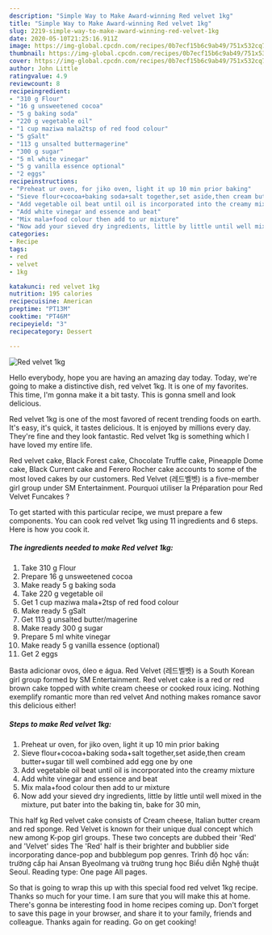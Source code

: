 ```yaml
---
description: "Simple Way to Make Award-winning Red velvet 1kg"
title: "Simple Way to Make Award-winning Red velvet 1kg"
slug: 2219-simple-way-to-make-award-winning-red-velvet-1kg
date: 2020-05-10T21:25:16.911Z
image: https://img-global.cpcdn.com/recipes/0b7ecf15b6c9ab49/751x532cq70/red-velvet-1kg-recipe-main-photo.jpg
thumbnail: https://img-global.cpcdn.com/recipes/0b7ecf15b6c9ab49/751x532cq70/red-velvet-1kg-recipe-main-photo.jpg
cover: https://img-global.cpcdn.com/recipes/0b7ecf15b6c9ab49/751x532cq70/red-velvet-1kg-recipe-main-photo.jpg
author: John Little
ratingvalue: 4.9
reviewcount: 8
recipeingredient:
- "310 g Flour"
- "16 g unsweetened cocoa"
- "5 g baking soda"
- "220 g vegetable oil"
- "1 cup maziwa mala2tsp of red food colour"
- "5 gSalt"
- "113 g unsalted buttermagerine"
- "300 g sugar"
- "5 ml white vinegar"
- "5 g vanilla essence optional"
- "2 eggs"
recipeinstructions:
- "Preheat ur oven, for jiko oven, light it up 10 min prior baking"
- "Sieve flour+cocoa+baking soda+salt together,set aside,then cream butter+sugar till well combined add egg one by one"
- "Add vegetable oil beat until oil is incorporated into the creamy mixture"
- "Add white vinegar and essence and beat"
- "Mix mala+food colour then add to ur mixture"
- "Now add your sieved dry ingredients, little by little until well mixed in the mixture, put bater into the baking tin, bake for 30 min,"
categories:
- Recipe
tags:
- red
- velvet
- 1kg

katakunci: red velvet 1kg 
nutrition: 195 calories
recipecuisine: American
preptime: "PT13M"
cooktime: "PT46M"
recipeyield: "3"
recipecategory: Dessert

---
```



![Red velvet 1kg](https://img-global.cpcdn.com/recipes/0b7ecf15b6c9ab49/751x532cq70/red-velvet-1kg-recipe-main-photo.jpg)

Hello everybody, hope you are having an amazing day today. Today, we're going to make a distinctive dish, red velvet 1kg. It is one of my favorites. This time, I'm gonna make it a bit tasty. This is gonna smell and look delicious.

Red velvet 1kg is one of the most favored of recent trending foods on earth. It's easy, it's quick, it tastes delicious. It is enjoyed by millions every day. They're fine and they look fantastic. Red velvet 1kg is something which I have loved my entire life.

Red velvet cake, Black Forest cake, Chocolate Truffle cake, Pineapple Dome cake, Black Current cake and Ferero Rocher cake accounts to some of the most loved cakes by our customers. Red Velvet (레드벨벳) is a five-member girl group under SM Entertainment. Pourquoi utiliser la Préparation pour Red Velvet Funcakes ?


To get started with this particular recipe, we must prepare a few components. You can cook red velvet 1kg using 11 ingredients and 6 steps. Here is how you cook it.

<!--inarticleads1-->

##### The ingredients needed to make Red velvet 1kg:

1. Take 310 g Flour
1. Prepare 16 g unsweetened cocoa
1. Make ready 5 g baking soda
1. Take 220 g vegetable oil
1. Get 1 cup maziwa mala+2tsp of red food colour
1. Make ready 5 gSalt
1. Get 113 g unsalted butter/magerine
1. Make ready 300 g sugar
1. Prepare 5 ml white vinegar
1. Make ready 5 g vanilla essence (optional)
1. Get 2 eggs


Basta adicionar ovos, óleo e água. Red Velvet (레드벨벳) is a South Korean girl group formed by SM Entertainment. Red velvet cake is a red or red brown cake topped with white cream cheese or cooked roux icing. Nothing exemplify romantic more than red velvet And nothing makes romance savor this delicious either! 

<!--inarticleads2-->

##### Steps to make Red velvet 1kg:

1. Preheat ur oven, for jiko oven, light it up 10 min prior baking
1. Sieve flour+cocoa+baking soda+salt together,set aside,then cream butter+sugar till well combined add egg one by one
1. Add vegetable oil beat until oil is incorporated into the creamy mixture
1. Add white vinegar and essence and beat
1. Mix mala+food colour then add to ur mixture
1. Now add your sieved dry ingredients, little by little until well mixed in the mixture, put bater into the baking tin, bake for 30 min,


This half kg Red velvet cake consists of Cream cheese, Italian butter cream and red sponge. Red Velvet is known for their unique dual concept which new among K-pop girl groups. These two concepts are dubbed their &#39;Red&#39; and &#39;Velvet&#39; sides The &#39;Red&#39; half is their brighter and bubblier side incorporating dance-pop and bubblegum pop genres. Trình độ học vấn: trường cấp hai Ansan Byeolmang và trường trung học Biểu diễn Nghệ thuật Seoul. Reading type: One page All pages. 

So that is going to wrap this up with this special food red velvet 1kg recipe. Thanks so much for your time. I am sure that you will make this at home. There's gonna be interesting food in home recipes coming up. Don't forget to save this page in your browser, and share it to your family, friends and colleague. Thanks again for reading. Go on get cooking!
